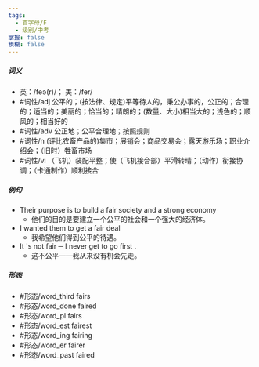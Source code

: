 ```yaml
---
tags:
  - 首字母/F
  - 级别/中考
掌握: false
模糊: false
---
```

##### 词义
- 英：/feə(r)/； 美：/fer/
- #词性/adj  公平的；(按法律、规定)平等待人的，秉公办事的，公正的；合理的；适当的；美丽的；恰当的；晴朗的；(数量、大小)相当大的；浅色的；顺风的；相当好的
- #词性/adv  公正地；公平合理地；按照规则
- #词性/n  (评比农畜产品的)集市；展销会；商品交易会；露天游乐场；职业介绍会；（旧时）牲畜市场
- #词性/vi  （飞机）装配平整；使（飞机接合部）平滑转晴；（动作）衔接协调；（卡通制作）顺利接合
##### 例句
- Their purpose is to build a fair society and a strong economy
	- 他们的目的是要建立一个公平的社会和一个强大的经济体。
- I wanted them to get a fair deal
	- 我希望他们得到公平的待遇。
- It 's not fair ─ I never get to go first .
	- 这不公平——我从来没有机会先走。
##### 形态
- #形态/word_third fairs
- #形态/word_done faired
- #形态/word_pl fairs
- #形态/word_est fairest
- #形态/word_ing fairing
- #形态/word_er fairer
- #形态/word_past faired
